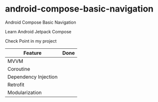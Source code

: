 # android-compose-basic-navigation
Android Compose Basic Navigation

Learn Android Jetpack Compose

Check Point in my project

| Feature              | Done |
|----------------------|------|
| MVVM                 |      |
| Coroutine            |      |
| Dependency Injection |      |
| Retrofit             |      |
| Modularization       |      |

